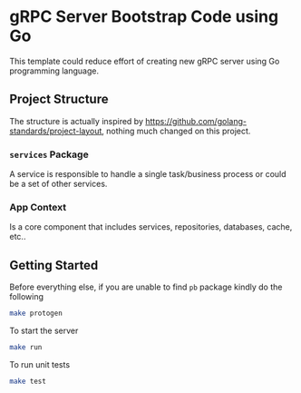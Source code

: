 # gRPC Server Bootstrap Code using Go

This template could reduce effort of creating new gRPC server using Go programming language.

## Project Structure

The structure is actually inspired by <https://github.com/golang-standards/project-layout>, nothing much changed on this project.

### `services` Package

A service is responsible to handle a single task/business process or could be a set of other services.

### App Context

Is a core component that includes services, repositories, databases, cache, etc..

## Getting Started

Before everything else, if you are unable to find `pb` package kindly do the following

```bash
make protogen
```

To start the server

```bash
make run
```

To run unit tests

```bash
make test
```
